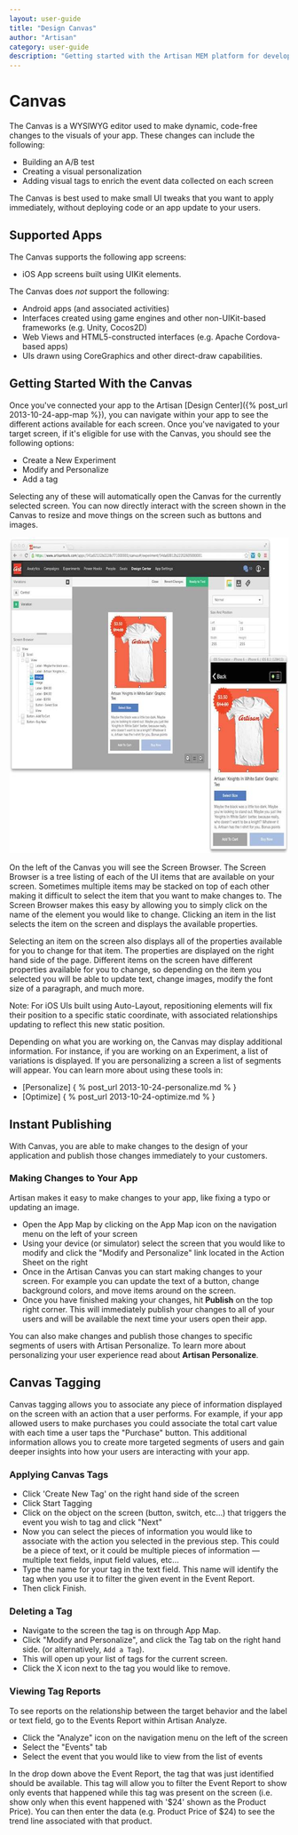 ```yaml
---
layout: user-guide
title: "Design Canvas"
author: "Artisan"
category: user-guide
description: "Getting started with the Artisan MEM platform for developers."
---
```

# Canvas
The Canvas is a WYSIWYG editor used to make dynamic, code-free changes to the visuals of your app.  These changes can include the following:

* Building an A/B test
* Creating a visual personalization
* Adding visual tags to enrich the event data collected on each screen

The Canvas is best used to make small UI tweaks that you want to apply immediately, without deploying code or an app update to your users.

## Supported Apps

The Canvas supports the following app screens:

* iOS App screens built using UIKit elements.

The Canvas does *not* support the following:

* Android apps (and associated activities)
* Interfaces created using game engines and other non-UIKit-based frameworks (e.g. Unity, Cocos2D)
* Web Views and HTML5-constructed interfaces (e.g. Apache Cordova-based apps)
* UIs drawn using CoreGraphics and other direct-draw capabilities.

## Getting Started With the Canvas
Once you've connected your app to the Artisan [Design Center]({% post_url 2013-10-24-app-map %}), you can navigate within your app to see the different actions available for each screen.  Once you've navigated to your target screen, if it's eligible for use with the Canvas, you should see the following options:

* Create a New Experiment
* Modify and Personalize
* Add a tag

Selecting any of these will automatically open the Canvas for the currently selected screen.  You can now directly interact with the screen shown in the Canvas to resize and move things on the screen such as buttons and images.

<p><img src="/images/screens/canvas-sample-screenshot-700x569.jpg" width="700" height="569" alt="Screen capture of an A/B test being built via Canvas." /></p>

On the left of the Canvas you will see the Screen Browser. The Screen Browser is a tree listing of each of the UI items that are available on your screen. Sometimes multiple items may be stacked on top of each other making it difficult to select the item that you want to make changes to. The Screen Browser makes this easy by allowing you to simply click on the name of the element you would like to change. Clicking an item in the list selects the item on the screen and displays the available properties.

Selecting an item on the screen also displays all of the properties available for you to change for that item. The properties are displayed on the right hand side of the page. Different items on the screen have different properties available for you to change, so depending on the item you selected you will be able to update text, change images, modify the font size of a paragraph, and much more.

<div class="note note-hint">
  <p>Note: For iOS UIs built using Auto-Layout, repositioning elements will fix their position to a specific static coordinate, with associated relationships updating to reflect this new static position.</p>
</div>

Depending on what you are working on, the Canvas may display additional information. For instance, if you are working on an Experiment, a list of variations is displayed. If you are personalizing a screen a list of segments will appear. You can learn more about using these tools in:

* [Personalize] { % post_url 2013-10-24-personalize.md % }
* [Optimize] { % post_url 2013-10-24-optimize.md % }

<div id="instant-publishing"></div>

## Instant Publishing
With Canvas, you are able to make changes to the design of your application and publish those changes immediately to your customers.

### Making Changes to Your App
Artisan makes it easy to make changes to your app, like fixing a typo or updating an image.

* Open the App Map by clicking on the App Map icon on the navigation menu on the left of your screen
* Using your device (or simulator) select the screen that you would like to modify and click the "Modify and Personalize" link located in the Action Sheet on the right
* Once in the Artisan Canvas you can start making changes to your screen. For example you can update the text of a button, change background colors, and move items around on the screen.
* Once you have finished making your changes, hit **Publish** on the top right corner. This will immediately publish your changes to all of your users and will be available the next time your users open their app.

You can also make changes and publish those changes to specific segments of users with Artisan Personalize. To learn more about personalizing your user experience read about **Artisan Personalize**.

<div id="canvas-tagging"></div>

## Canvas Tagging
Canvas tagging allows you to associate any piece of information displayed on the screen with an action that a user performs. For example, if your app allowed users to make purchases you could associate the total cart value with each time a user taps the "Purchase" button. This additional information allows you to create more targeted segments of users and gain deeper insights into how your users are interacting with your app.

### Applying Canvas Tags
* Click 'Create New Tag' on the right hand side of the screen
* Click Start Tagging
* Click on the object on the screen (button, switch, etc…) that triggers the event you wish to tag and click "Next"
* Now you can select the pieces of information you would like to associate with the action you selected in the previous step. This could be a piece of text, or it could be multiple pieces of information — multiple text fields, input field values, etc...
* Type the name for your tag in the text field. This name will identify the tag when you use it to filter the given event in the Event Report.
* Then click Finish.

### Deleting a Tag
* Navigate to the screen the tag is on through App Map.
* Click "Modify and Personalize", and click the Tag tab on the right hand side. (or alternatively, `Add a Tag`).
* This will open up your list of tags for the current screen.
* Click the X icon next to the tag you would like to remove.

### Viewing Tag Reports
To see reports on the relationship between the target behavior and the label or text field, go to the Events Report within Artisan Analyze.

* Click the "Analyze" icon on the navigation menu on the left of the screen
* Select the "Events" tab
* Select the event that you would like to view from the list of events

In the drop down above the Event Report, the tag that was just identified should be available. This tag will allow you to filter the Event Report to show only events that happened while this tag was present on the screen (i.e. show only when this event happened with '$24' shown as the Product Price).
You can then enter the data (e.g. Product Price of $24) to see the trend line associated with that product.